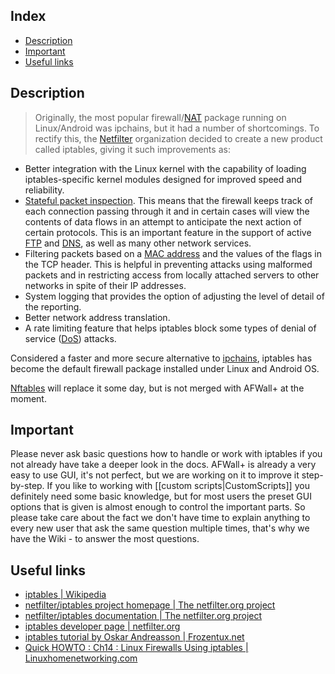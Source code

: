 Index
-----

* [Description](#description)
* [Important](#important)
* [Useful links](#useful-links)

Description
-----------

> Originally, the most popular firewall/[NAT](http://en.wikipedia.org/wiki/Network_address_translation) package running on Linux/Android was ipchains, but it had a number of shortcomings. To rectify this, the [Netfilter](http://en.wikipedia.org/wiki/Netfilter) organization decided to create a new product called iptables, giving it such improvements as:

* Better integration with the Linux kernel with the capability of loading iptables-specific kernel modules designed for improved speed and reliability.
* [Stateful packet inspection](http://en.wikipedia.org/wiki/Stateful_packet_inspection). This means that the firewall keeps track of each connection passing through it and in certain cases will view the contents of data flows in an attempt to anticipate the next action of certain protocols. This is an important feature in the support of active [FTP](http://en.wikipedia.org/wiki/FTP) and [DNS](http://en.wikipedia.org/wiki/Domain_Name_System), as well as many other network services.
* Filtering packets based on a [MAC address](http://en.wikipedia.org/wiki/MAC_address) and the values of the flags in the TCP header. This is helpful in preventing attacks using malformed packets and in restricting access from locally attached servers to other networks in spite of their IP addresses.
* System logging that provides the option of adjusting the level of detail of the reporting.
* Better network address translation.
* A rate limiting feature that helps iptables block some types of denial of service ([DoS](http://en.wikipedia.org/wiki/Denial-of-service_attack)) attacks. 

Considered a faster and more secure alternative to [ipchains](http://en.wikipedia.org/wiki/Ipchains), iptables has become the default firewall package installed under Linux and Android OS.

[Nftables](http://www.netfilter.org/projects/nftables/index.html) will replace it some day, but is not merged with AFWall+ at the moment.

Important
---------

Please never ask basic questions how to handle or work with iptables if you not already have take a deeper look in the docs. AFWall+ is already a very easy to use GUI, it's not perfect, but we are working on it to improve it step-by-step. 
If you like to working with [[custom scripts|CustomScripts]] you definitely need some basic knowledge, but for most users the preset GUI options that is given is almost enough to control the important parts. So please take care about the fact we don't have time to explain anything to every new user that ask the same question multiple times, that's why we have the Wiki - to answer the most questions. 
  

Useful links
------------

* [iptables | Wikipedia](http://en.wikipedia.org/wiki/iptables)
* [netfilter/iptables project homepage | The netfilter.org project](http://netfilter.org/)
* [netfilter/iptables documentation | The netfilter.org project](http://www.netfilter.org/documentation/)
* [iptables developer page | netfilter.org](https://git.netfilter.org/iptables/)
* [iptables tutorial by Oskar Andreasson | Frozentux.net](http://www.frozentux.net/iptables-tutorial/iptables-tutorial.html)
* [Quick HOWTO : Ch14 : Linux Firewalls Using iptables | Linuxhomenetworking.com](http://www.linuxhomenetworking.com/wiki/index.php/Quick_HOWTO_:_Ch14_:_Linux_Firewalls_Using_iptables)